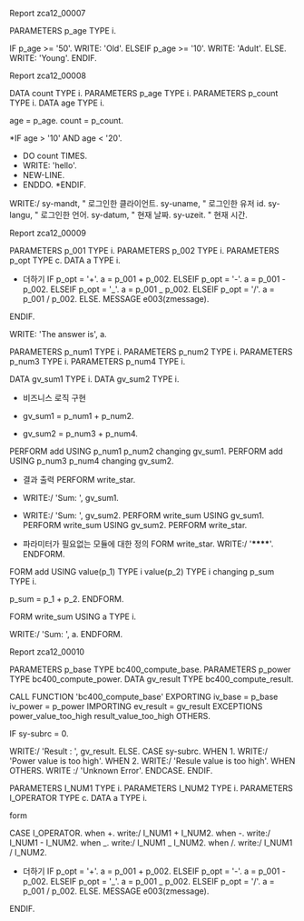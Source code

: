 Report zca12_00007

PARAMETERS p_age TYPE i.

IF p_age >= '50'.
WRITE: 'Old'.
ELSEIF p_age >= '10'.
WRITE: 'Adult'.
ELSE.
WRITE: 'Young'.
ENDIF.

Report zca12_00008

DATA count TYPE i.
PARAMETERS p_age TYPE i.
PARAMETERS p_count TYPE i.
DATA age TYPE i.

age = p_age.
count = p_count.

\*IF age > '10' AND age < '20'.

- DO count TIMES.
- WRITE: 'hello'.
- NEW-LINE.
- ENDDO.
  \*ENDIF.

WRITE:/ sy-mandt, " 로그인한 클라이언트.
sy-uname, " 로그인한 유저 id.
sy-langu, " 로그인한 언어.
sy-datum, " 현재 날짜.
sy-uzeit. " 현재 시간.

Report zca12_00009

PARAMETERS p_001 TYPE i.
PARAMETERS p_002 TYPE i.
PARAMETERS p_opt TYPE c.
DATA a TYPE i.

- 더하기
  IF p_opt = '+'.
  a = p_001 + p_002.
  ELSEIF p_opt = '-'.
  a = p_001 - p_002.
  ELSEIF p_opt = '_'.
  a = p_001 _ p_002.
  ELSEIF p_opt = '/'.
  a = p_001 / p_002.
  ELSE.
  MESSAGE e003(zmessage).

ENDIF.

WRITE: 'The answer is', a.

PARAMETERS p_num1 TYPE i.
PARAMETERS p_num2 TYPE i.
PARAMETERS p_num3 TYPE i.
PARAMETERS p_num4 TYPE i.

DATA gv_sum1 TYPE i.
DATA gv_sum2 TYPE i.

- 비즈니스 로직 구현

- gv_sum1 = p_num1 + p_num2.
- gv_sum2 = p_num3 + p_num4.

PERFORM add USING p_num1 p_num2 changing gv_sum1.
PERFORM add USING p_num3 p_num4 changing gv_sum2.

- 결과 출력
  PERFORM write_star.
- WRITE:/ 'Sum: ', gv_sum1.
- WRITE:/ 'Sum: ', gv_sum2.
  PERFORM write_sum USING gv_sum1.
  PERFORM write_sum USING gv_sum2.
  PERFORM write_star.

- 파라미터가 필요없는 모듈에 대한 정의
  FORM write_star.
  WRITE:/ '******\*\*\*\*******'.
  ENDFORM.

FORM add USING value(p_1) TYPE i
value(p_2) TYPE i
changing p_sum TYPE i.

p_sum = p_1 + p_2.
ENDFORM.

FORM write_sum USING a TYPE i.

WRITE:/ 'Sum: ', a.
ENDFORM.

Report zca12_00010

PARAMETERS p_base TYPE bc400_compute_base.
PARAMETERS p_power TYPE bc400_compute_power.
DATA gv_result TYPE bc400_compute_result.

CALL FUNCTION 'bc400_compute_base'
EXPORTING
iv_base = p_base
iv_power = p_power
IMPORTING
ev_result = gv_result
EXCEPTIONS
power_value_too_high
result_value_too_high
OTHERS.

IF sy-subrc = 0.

WRITE:/ 'Result : ', gv_result.
ELSE.
CASE sy-subrc.
WHEN 1.
WRITE:/ 'Power value is too high'.
WHEN 2.
WRITE:/ 'Resule value is too high'.
WHEN OTHERS.
WRITE :/ 'Unknown Error'.
ENDCASE.
ENDIF.

PARAMETERS I_NUM1 TYPE i.
PARAMETERS I_NUM2 TYPE i.
PARAMETERS I_OPERATOR TYPE c.
DATA a TYPE i.

form

CASE I_OPERATOR.
when +.
write:/ I_NUM1 + I_NUM2.
when -.
write:/ I_NUM1 - I_NUM2.
when _.
write:/ I_NUM1 _ I_NUM2.
when /.
write:/ I_NUM1 / I_NUM2.

- 더하기
  IF p_opt = '+'.
  a = p_001 + p_002.
  ELSEIF p_opt = '-'.
  a = p_001 - p_002.
  ELSEIF p_opt = '_'.
  a = p_001 _ p_002.
  ELSEIF p_opt = '/'.
  a = p_001 / p_002.
  ELSE.
  MESSAGE e003(zmessage).

ENDIF.
